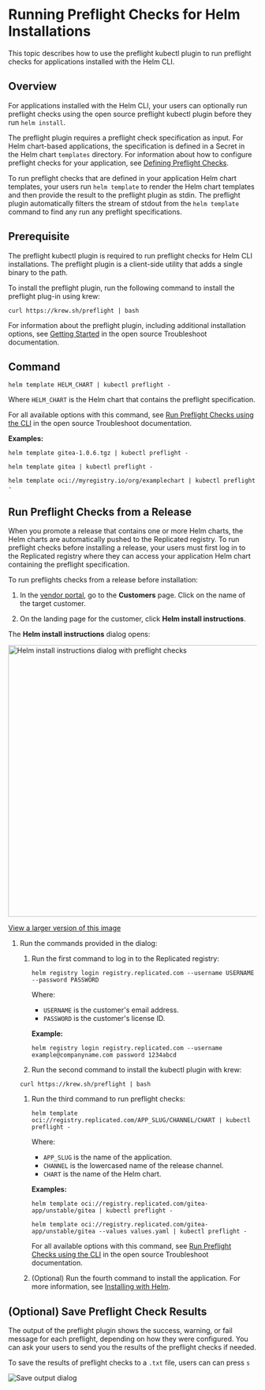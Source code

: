 # Running Preflight Checks for Helm Installations

This topic describes how to use the preflight kubectl plugin to run preflight checks for applications installed with the Helm CLI.

## Overview

For applications installed with the Helm CLI, your users can optionally run preflight checks using the open source preflight kubectl plugin before they run `helm install`.

The preflight plugin requires a preflight check specification as input. For Helm chart-based applications, the specification is defined in a Secret in the Helm chart `templates` directory. For information about how to configure preflight checks for your application, see [Defining Preflight Checks](preflight-kots-defining).

To run preflight checks that are defined in your application Helm chart templates, your users run `helm template` to render the Helm chart templates and then provide the result to the preflight plugin as stdin. The preflight plugin automatically filters the stream of stdout from the `helm template` command to find any run any preflight specifications.

## Prerequisite

The preflight kubectl plugin is required to run preflight checks for Helm CLI installations. The preflight plugin is a client-side utility that adds a single binary to the path.

To install the preflight plugin, run the following command to install the preflight plug-in using krew:

```
curl https://krew.sh/preflight | bash
```
For information about the preflight plugin, including additional installation options, see [Getting Started](https://troubleshoot.sh/docs/) in the open source Troubleshoot documentation. 

## Command

```
helm template HELM_CHART | kubectl preflight -
```

Where `HELM_CHART` is the Helm chart that contains the preflight specification.

For all available options with this command, see [Run Preflight Checks using the CLI](https://troubleshoot.sh/docs/preflight/cli-usage/#options) in the open source Troubleshoot documentation.

**Examples:**

```
helm template gitea-1.0.6.tgz | kubectl preflight -
```
```
helm template gitea | kubectl preflight -
```
```
helm template oci://myregistry.io/org/examplechart | kubectl preflight -
```

## Run Preflight Checks from a Release

When you promote a release that contains one or more Helm charts, the Helm charts are automatically pushed to the Replicated registry. To run preflight checks before installing a release, your users must first log in to the Replicated registry where they can access your application Helm chart containing the preflight specification.   

To run preflights checks from a release before installation:

1. In the [vendor portal](https://vendor.replicated.com/apps/gitea-boxer/customers), go to the **Customers** page. Click on the name of the target customer.

1. On the landing page for the customer, click **Helm install instructions**.

  The **Helm install instructions** dialog opens:

  <img alt="Helm install instructions dialog with preflight checks" src="/images/helm-install-preflights.png" width="550px"/>

  [View a larger version of this image](/images/helm-install-preflights.png)

1. Run the commands provided in the dialog:

    1. Run the first command to log in to the Replicated registry:

        ```
        helm registry login registry.replicated.com --username USERNAME --password PASSWORD
        ```

        Where:
        - `USERNAME` is the customer's email address.
        - `PASSWORD` is the customer's license ID.

        **Example:**
        ```
        helm registry login registry.replicated.com --username example@companyname.com password 1234abcd
        ```

    1. Run the second command to install the kubectl plugin with krew:

      ```
      curl https://krew.sh/preflight | bash
      ```
    
    1. Run the third command to run preflight checks:

        ```
        helm template oci://registry.replicated.com/APP_SLUG/CHANNEL/CHART | kubectl preflight -
        ```

        Where:
        - `APP_SLUG` is the name of the application.
        - `CHANNEL` is the lowercased name of the release channel.
        - `CHART` is the name of the Helm chart.

        **Examples:**

        ```
        helm template oci://registry.replicated.com/gitea-app/unstable/gitea | kubectl preflight -
        ```
        ```
        helm template oci://registry.replicated.com/gitea-app/unstable/gitea --values values.yaml | kubectl preflight -
        ```

        For all available options with this command, see [Run Preflight Checks using the CLI](https://troubleshoot.sh/docs/preflight/cli-usage/#options) in the open source Troubleshoot documentation.

    1. (Optional) Run the fourth command to install the application. For more information, see [Installing with Helm](install-with-helm).      

## (Optional) Save Preflight Check Results

The output of the preflight plugin shows the success, warning, or fail message for each preflight, depending on how they were configured. You can ask your users to send you the results of the preflight checks if needed.

To save the results of preflight checks to a `.txt` file, users can can press `s` 

![Save output dialog](/images/helm-preflight-save-output.png)
